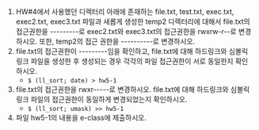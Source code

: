 1. HW#4에서 사용했던 디렉터리 아래에 존재하는 file.txt, test.txt, exec.txt, exec2.txt, exec3.txt 파일과 새롭게 생성한 temp2 디렉터리에 대해서 file.txt의 접근권한을 ---------로 exec2.txt와 exec3.txt의 접근권한을 rwxrw-r--로 변경하시오. 또한, temp2의 접근 권한을 ----------로 변경하시오.
2. file.txt의 접근권한이 ---------임을 확인하고, file.txt에 대해 하드링크와 심볼릭링크 파일을 생성한 후  생성되는 경우 각각의 파일 접근권한이 서로 동일한지 확인하시오. 
    * `$ (ll_sort; date) > hw5-1`
3. file.txt의 접근권한을 rwxr-----로 변경하시오. file.txt에 대해 하드링크와 심볼릭링크 파일의 접근권한이 동일하게 변경되었는지 확인하시오.
    * `$ (ll_sort; umask) >> hw5-1`
3. 파일 hw5-1의 내용을 e-class에 제출하시오.
